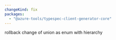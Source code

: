 ```yaml
---
changeKind: fix
packages:
  - "@azure-tools/typespec-client-generator-core"
---
```


rollback change of union as enum with hierarchy